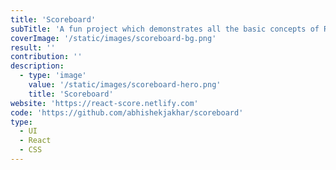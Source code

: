 ```yaml
---
title: 'Scoreboard'
subTitle: 'A fun project which demonstrates all the basic concepts of React.'
coverImage: '/static/images/scoreboard-bg.png'
result: ''
contribution: ''
description:
  - type: 'image'
    value: '/static/images/scoreboard-hero.png'
    title: 'Scoreboard'
website: 'https://react-score.netlify.com'
code: 'https://github.com/abhishekjakhar/scoreboard'
type:
  - UI
  - React
  - CSS
---
```

